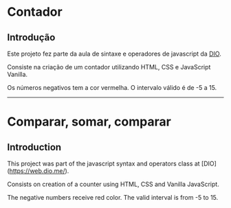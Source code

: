 # Contador

## Introdução

Este projeto fez parte da aula de sintaxe e operadores de javascript da [DIO](https://web.dio.me/).

Consiste na criação de um contador utilizando HTML, CSS e JavaScript Vanilla. 

Os números negativos tem a cor vermelha. O intervalo válido é de -5 a 15.

***

# Comparar, somar, comparar

## Introduction

This project was part of the javascript syntax and operators class at [DIO] (https://web.dio.me/).

Consists on creation of a counter using HTML, CSS and Vanilla JavaScript.

The negative numbers receive red color. The valid interval is from -5 to 15.